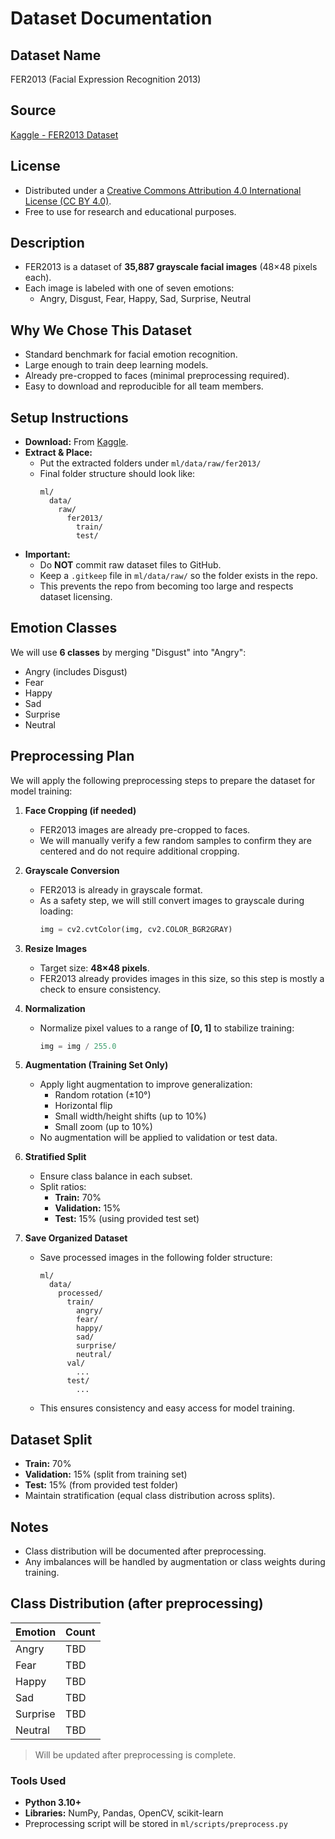 # Dataset Documentation

## Dataset Name
FER2013 (Facial Expression Recognition 2013)

## Source
[Kaggle - FER2013 Dataset](https://www.kaggle.com/datasets/msambare/fer2013)

## License
- Distributed under a [Creative Commons Attribution 4.0 International License (CC BY 4.0)](https://creativecommons.org/licenses/by/4.0/).
- Free to use for research and educational purposes.

## Description
- FER2013 is a dataset of **35,887 grayscale facial images** (48×48 pixels each).
- Each image is labeled with one of seven emotions:
  - Angry, Disgust, Fear, Happy, Sad, Surprise, Neutral

## Why We Chose This Dataset
- Standard benchmark for facial emotion recognition.
- Large enough to train deep learning models.
- Already pre-cropped to faces (minimal preprocessing required).
- Easy to download and reproducible for all team members.

## Setup Instructions
- **Download:** From [Kaggle](https://www.kaggle.com/datasets/msambare/fer2013).
- **Extract & Place:**
  - Put the extracted folders under `ml/data/raw/fer2013/`
  - Final folder structure should look like:
    ```
    ml/
      data/
        raw/
          fer2013/
            train/
            test/
    ```
- **Important:**  
  - Do **NOT** commit raw dataset files to GitHub.  
  - Keep a `.gitkeep` file in `ml/data/raw/` so the folder exists in the repo.  
  - This prevents the repo from becoming too large and respects dataset licensing.

## Emotion Classes
We will use **6 classes** by merging "Disgust" into "Angry":
- Angry (includes Disgust)
- Fear
- Happy
- Sad
- Surprise
- Neutral

## Preprocessing Plan

We will apply the following preprocessing steps to prepare the dataset for model training:

1. **Face Cropping (if needed)**
   - FER2013 images are already pre-cropped to faces.
   - We will manually verify a few random samples to confirm they are centered and do not require additional cropping.

2. **Grayscale Conversion**
   - FER2013 is already in grayscale format.
   - As a safety step, we will still convert images to grayscale during loading:
     ```python
     img = cv2.cvtColor(img, cv2.COLOR_BGR2GRAY)
     ```

3. **Resize Images**
   - Target size: **48×48 pixels**.
   - FER2013 already provides images in this size, so this step is mostly a check to ensure consistency.

4. **Normalization**
   - Normalize pixel values to a range of **[0, 1]** to stabilize training:
     ```python
     img = img / 255.0
     ```

5. **Augmentation (Training Set Only)**
   - Apply light augmentation to improve generalization:
     - Random rotation (±10°)
     - Horizontal flip
     - Small width/height shifts (up to 10%)
     - Small zoom (up to 10%)
   - No augmentation will be applied to validation or test data.

6. **Stratified Split**
   - Ensure class balance in each subset.
   - Split ratios:
     - **Train:** 70%
     - **Validation:** 15%
     - **Test:** 15% (using provided test set)

7. **Save Organized Dataset**
   - Save processed images in the following folder structure:
     ```
     ml/
       data/
         processed/
           train/
             angry/
             fear/
             happy/
             sad/
             surprise/
             neutral/
           val/
             ...
           test/
             ...
     ```
   - This ensures consistency and easy access for model training.

## Dataset Split
- **Train:** 70%
- **Validation:** 15% (split from training set)
- **Test:** 15% (from provided test folder)
- Maintain stratification (equal class distribution across splits).

## Notes
- Class distribution will be documented after preprocessing.
- Any imbalances will be handled by augmentation or class weights during training.
## Class Distribution (after preprocessing)
| Emotion  | Count |
|---------|------|
| Angry   | TBD |
| Fear    | TBD |
| Happy   | TBD |
| Sad     | TBD |
| Surprise| TBD |
| Neutral | TBD |

> Will be updated after preprocessing is complete.
### Tools Used
- **Python 3.10+**
- **Libraries:** NumPy, Pandas, OpenCV, scikit-learn
- Preprocessing script will be stored in `ml/scripts/preprocess.py`

